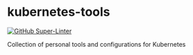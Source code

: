 # kubernetes-tools

[![GitHub Super-Linter](https://github.com/trudeaujt/kubernetes-tools/workflows/Lint%20Code%20Base/badge.svg)](https://github.com/marketplace/actions/super-linter)

Collection of personal tools and configurations for Kubernetes
